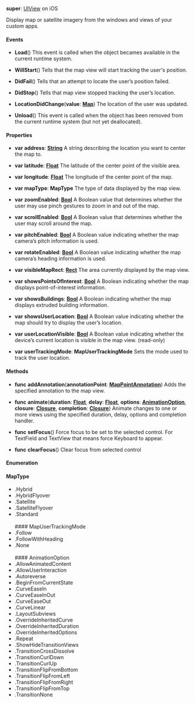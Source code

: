 **super**: [UIView](UIView.md) on iOS

Display map or satellite imagery from the windows and views of your custom apps.

#### Events

* **Load**()
This event is called when the object becames available in the current runtime system.

* **WillStart**()
Tells that the map view will start tracking the user's position.

* **DidFail**()
Tells that an attempt to locate the user’s position failed.

* **DidStop**()
Tells that map view stopped tracking the user’s location.

* **LocationDidChange**(**value**: <strong>[Map](../gravity/maps.md)</strong>)
The location of the user was updated.

* **Unload**()
This event is called when the object has been removed from the current runtime system (but not yet deallocated).



#### Properties

* **var** **address**: **[String](../gravity/types.md)**
A string describing the location you want to center the map to.

* **var** **latitude**: **[Float](../gravity/types.md)**
The latitude of the center point of the visible area.

* **var** **longitude**: **[Float](../gravity/types.md)**
The longitude of the center point of the map.

* **var** **mapType**: **MapType**
The type of data displayed by the map view.

* **var** **zoomEnabled**: **[Bool](../gravity/types.md)**
A Boolean value that determines whether the user may use pinch gestures to zoom in and out of the map.

* **var** **scrollEnabled**: **[Bool](../gravity/types.md)**
A Boolean value that determines whether the user may scroll around the map.

* **var** **pitchEnabled**: **[Bool](../gravity/types.md)**
A Boolean value indicating whether the map camera’s pitch information is used.

* **var** **rotateEnabled**: **[Bool](../gravity/types.md)**
A Boolean value indicating whether the map camera’s heading information is used.

* **var** **visibleMapRect**: **[Rect](rect.md)**
The area currently displayed by the map view.

* **var** **showsPointsOfInterest**: **[Bool](../gravity/types.md)**
A Boolean indicating whether the map displays point-of-interest information.

* **var** **showsBuildings**: **[Bool](../gravity/types.md)**
A Boolean indicating whether the map displays extruded building information.

* **var** **showsUserLocation**: **[Bool](../gravity/types.md)**
A Boolean value indicating whether the map should try to display the user’s location.

* **var** **userLocationVisible**: **[Bool](../gravity/types.md)**
A Boolean value indicating whether the device’s current location is visible in the map view. \(read-only\)

* **var** **userTrackingMode**: **MapUserTrackingMode**
Sets the mode used to track the user location.



#### Methods

* **func** **addAnnotation**(**annotationPoint**: <strong>[MapPointAnnotation](MapPointAnnotation.md)</strong>)
Adds the specified annotation to the map view.

* **func** **animate**(**duration**: <strong>[Float](../gravity/types.md)</strong>, **delay**: <strong>[Float](../gravity/types.md)</strong>, **options**: <strong><a href="#_enum_AnimationOption">AnimationOption</a></strong>, **closure**: <strong>[Closure](../gravity/closures.md)</strong>, **completion**: <strong>[Closure](../gravity/closures.md)</strong>)
Animate changes to one or more views using the specified duration, delay, options and completion handler.

* **func** **setFocus**()
Force focus to be set to the selected control. For TextField and TextView that means force Keyboard to appear.

* **func** **clearFocus**()
Clear focus from selected control





#### Enumeration

#### MapType
 * .Hybrid
 * .HybridFlyover
 * .Satellite
 * .SatelliteFlyover
 * .Standard
<br><br>#### MapUserTrackingMode
 * .Follow
 * .FollowWithHeading
 * .None
<br><br>#### AnimationOption
 * .AllowAnimatedContent
 * .AllowUserInteraction
 * .Autoreverse
 * .BeginFromCurrentState
 * .CurveEaseIn
 * .CurveEaseInOut
 * .CurveEaseOut
 * .CurveLinear
 * .LayoutSubviews
 * .OverrideInheritedCurve
 * .OverrideInheritedDuration
 * .OverrideInheritedOptions
 * .Repeat
 * .ShowHideTransitionViews
 * .TransitionCrossDissolve
 * .TransitionCurlDown
 * .TransitionCurlUp
 * .TransitionFlipFromBottom
 * .TransitionFlipFromLeft
 * .TransitionFlipFromRight
 * .TransitionFlipFromTop
 * .TransitionNone
<br><br>

